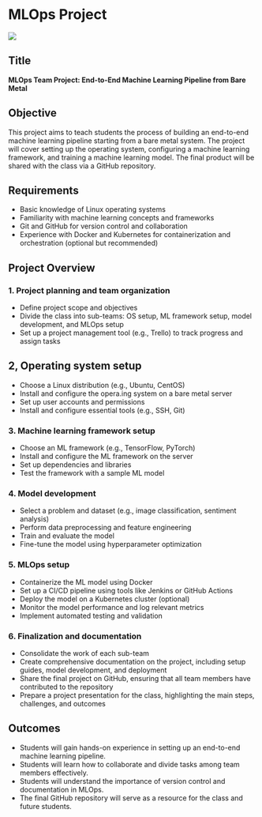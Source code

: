 # MLOps Project

![](../figs/mlops/intro/mlops.png)

## Title

**MLOps Team Project: End-to-End Machine Learning Pipeline from Bare Metal**

## Objective

This project aims to teach students the process of building an end-to-end machine learning pipeline starting from a bare metal system. The project will cover setting up the operating system, configuring a machine learning framework, and training a machine learning model. The final product will be shared with the class via a GitHub repository.

## Requirements

- Basic knowledge of Linux operating systems
- Familiarity with machine learning concepts and frameworks
- Git and GitHub for version control and collaboration
- Experience with Docker and Kubernetes for containerization and orchestration (optional but recommended)

## Project Overview

### 1. Project planning and team organization

- Define project scope and objectives
- Divide the class into sub-teams: OS setup, ML framework setup, model development, and MLOps setup
- Set up a project management tool (e.g., Trello) to track progress and assign tasks

## 2, Operating system setup

- Choose a Linux distribution (e.g., Ubuntu, CentOS)
- Install and configure the opera.ing system on a bare metal server
- Set up user accounts and permissions
- Install and configure essential tools (e.g., SSH, Git)

### 3. Machine learning framework setup

- Choose an ML framework (e.g., TensorFlow, PyTorch)
- Install and configure the ML framework on the server
- Set up dependencies and libraries
- Test the framework with a sample ML model

### 4. Model development

- Select a problem and dataset (e.g., image classification, sentiment analysis)
- Perform data preprocessing and feature engineering
- Train and evaluate the model
- Fine-tune the model using hyperparameter optimization

### 5. MLOps setup

- Containerize the ML model using Docker
- Set up a CI/CD pipeline using tools like Jenkins or GitHub Actions
- Deploy the model on a Kubernetes cluster (optional)
- Monitor the model performance and log relevant metrics
- Implement automated testing and validation

### 6. Finalization and documentation

- Consolidate the work of each sub-team
- Create comprehensive documentation on the project, including setup guides, model development, and deployment
- Share the final project on GitHub, ensuring that all team members have contributed to the repository
- Prepare a project presentation for the class, highlighting the main steps, challenges, and outcomes

## Outcomes

- Students will gain hands-on experience in setting up an end-to-end machine learning pipeline.
- Students will learn how to collaborate and divide tasks among team members effectively.
- Students will understand the importance of version control and documentation in MLOps.
- The final GitHub repository will serve as a resource for the class and future students.
